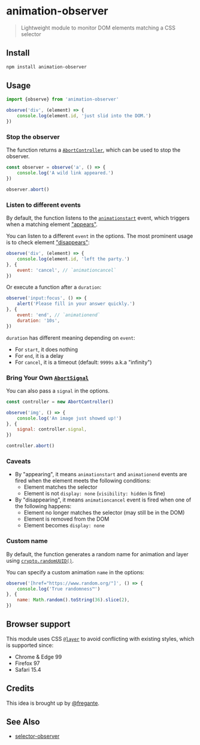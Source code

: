 # animation-observer

> Lightweight module to monitor DOM elements matching a CSS selector

## Install

```sh
npm install animation-observer
```

## Usage

```js
import {observe} from 'animation-observer'

observe('div', (element) => {
	console.log(element.id, 'just slid into the DOM.')
})
```

### Stop the observer

The function returns a [`AbortController`](https://developer.mozilla.org/docs/Web/API/AbortController), which can be used to stop the observer.

```js
const observer = observe('a', () => {
	console.log('A wild link appeared.')
})

observer.abort()
```

### Listen to different events

By default, the function listens to the [`animationstart`](https://developer.mozilla.org/docs/Web/API/Element/animationstart_event) event, which triggers when a matching element ["appears"](#caveats).

You can listen to a different `event` in the options. The most prominent usage is to check element ["disappears"](#caveats):

<!-- prettier-ignore -->
```js
observe('div', (element) => {
	console.log(element.id, 'left the party.')
}, {
	event: 'cancel', // `animationcancel`
})
```

Or execute a function after a `duration`:

<!-- prettier-ignore -->
```js
observe('input:focus', () => {
	alert('Please fill in your answer quickly.')
}, {
	event: 'end', // `animationend`
	duration: '10s',
})
```

`duration` has different meaning depending on `event`:

- For `start`, it does nothing
- For `end`, it is a delay
- For `cancel`, it is a timeout (default: `9999s` a.k.a "infinity")

### Bring Your Own [`AbortSignal`](https://developer.mozilla.org/docs/Web/API/AbortSignal)

You can also pass a `signal` in the options.

<!-- prettier-ignore -->
```js
const controller = new AbortController()

observe('img', () => {
	console.log('An image just showed up!')
}, {
	signal: controller.signal,
})

controller.abort()
```

### Caveats

- By "appearing", it means `animationstart` and `animationend` events are fired when the element meets the following conditions:
  - Element matches the selector
  - Element is not `display: none` (`visibility: hidden` is fine)
- By "disappearing", it means `animationcancel` event is fired when one of the following happens:
  - Element no longer matches the selector (may still be in the DOM)
  - Element is removed from the DOM
  - Element becomes `display: none`

### Custom name

By default, the function generates a random name for animation and layer using [`crypto.randomUUID()`](https://developer.mozilla.org/docs/Web/API/Crypto/randomUUID).

You can specify a custom animation `name` in the options:

<!-- prettier-ignore -->
```js
observe('[href="https://www.random.org/"]', () => {
	console.log('True randomness™️')
}, {
	name: Math.random().toString(36).slice(2),
})
```

## Browser support

This module uses CSS [`@layer`](https://developer.mozilla.org/docs/Web/CSS/@layer) to avoid conflicting with existing styles, which is supported since:

- Chrome & Edge 99
- Firefox 97
- Safari 15.4

## Credits

This idea is brought up by [@fregante](https://github.com/refined-github/refined-github/issues/5874#issuecomment-1200341987).

## See Also

- [selector-observer](https://github.com/josh/selector-observer)
